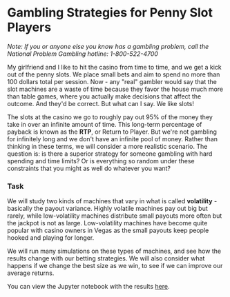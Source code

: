 # Gambling Strategies for Penny Slot Players

*Note: If you or anyone else you know has a gambling problem, call the National Problem Gambling hotline: 1-800-522-4700*

My girlfriend and I like to hit the casino from time to time, and we get a kick out of the penny slots. We place small bets and aim to spend no more than 100 dollars total per session. Now - any "real" gambler would say that the slot machines are a waste of time because they favor the house much more than table games, where you actually make decisions that affect the outcome. And they'd be correct. But what can I say. We like slots!

The slots at the casino we go to roughly pay out 95\% of the money they take in over an infinite amount of time. This long-term percentage of payback is known as the **RTP**, or Return to Player. But we're not gambling for infinitely long and we don't have an infinite pool of money. Rather than thinking in these terms, we will consider a more realistic scenario. The question is: is there a superior strategy for someone gambling with hard spending and time limits? Or is everything so random under these constraints that you might as well do whatever you want?

### Task

We will study two kinds of machines that vary in what is called **volatility** - basically the payout variance. Highly volatile machines pay out big but rarely, while low-volatility machines distribute small payouts more often but the jackpot is not as large. Low-volatility machines have become quite popular with casino owners in Vegas as the small payouts keep people hooked and playing for longer.

We will run many simulations on these types of machines, and see how the results change with our betting strategies. We will also consider what happens if we change the best size as we win, to see if we can improve our average returns.

You can view the Jupyter notebook with the results [here](https://nbviewer.jupyter.org/github/benmayersohn/penny-slots/blob/master/gambling.ipynb).